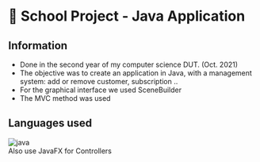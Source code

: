 # 📓 School Project - Java Application
## Information
- Done in the second year of my computer science DUT. (Oct. 2021)
- The objective was to create an application in Java, with a management system: add or remove customer, subscription ..
- For the graphical interface we used SceneBuilder
- The MVC method was used
## Languages used
![java](https://img.shields.io/badge/Java-ED8B00?style=for-the-badge&logo=java&logoColor=white)<br>
Also use JavaFX for Controllers
